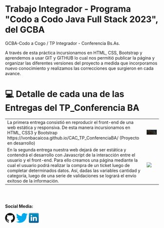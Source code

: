 # Trabajo Integrador - Programa "Codo a Codo Java Full Stack 2023", del GCBA
GCBA-Codo a Cogo / TP Integrador - Conferencia Bs.As.

A través de esta práctica incursionamos en HTML, CSS, Bootstrap y aprendemos a usar GIT y GITHUB lo cual nos permitió publicar la página y organizar las diferentes versiones del proyecto a medida que incorporamos nuevo conocimiento y realizamos las correcciones que surgieron en cada avance.

<a name="ir-arriba"></a>
# 💻 Detalle de cada una de las Entregas del TP_Conferencia BA 
<div align="center">
  <table>
    <tr>
      <td>
     La primera entrega consistió en reproducir el front-end de una web estática y responsiva. De esta manera incursionamos en HTML, CSS3 y Bootstrap  https://ivonbacaicoa.github.io/CAC_TP_ConferenciaBA/  (Proyecto en desarrollo)
      </td>
      <td>
        <img src="https://github.com/ivonbacaicoa/CAC_TP_ConferenciaBA/blob/main/assets/img/Menu_Header_Carousel_Button.webp" width="500px">
      </td>
    </tr>
     <tr>
      <td>
      En la segunda entrega nuestra web dejará de ser estática y contendrá el desarrollo con Javascript de la interacción entre el usuario y el front-end.
      Para ello creamos una página mediante la cual el usuario podrá realizar la compra de un ticket luego de completar determinados datos. Así, dadas las variables cantidad y categoría, luego de una serie de validaciones se logrará el envío exitoso de la información. 
      </td>
       <td>
        <img src="https://github.com/ivonbacaicoa/CAC_TP_ConferenciaBA/blob/main/assets/img/pagina_comprar_ticket.webp" width="500px">
      </td>
     </tr>
  </table>
</div>

<br>
<br>

**Social Media:**

[![GitHub](icons/github.png)](https://github.com/ivonbacaicoa)
[![Twitter](icons/twitter.png)](https://twitter.com/ivonbacaicoa)
[![LinkedIn](icons/linkedin.png)](https://www.linkedin.com/in/ivonbacaicoa/)
